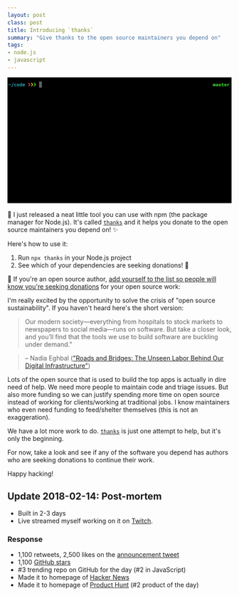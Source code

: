 ```yaml
---
layout: post
class: post
title: Introducing `thanks`
summary: "Give thanks to the open source maintainers you depend on"
tags:
- node.js
- javascript
---
```


![thanks cli demo](/images/npm-install-thanks.gif)

🙌 I just released a neat little tool you can use with npm (the package manager for Node.js). It's called [`thanks`](https://github.com/feross/thanks) and it helps you donate to the open source maintainers you depend on! ✨

Here's how to use it:

1. Run `npx thanks` in your Node.js project
2. See which of your dependencies are seeking donations! 💸

🌟 If you're an open source author, [add yourself to the list so people will know you're seeking donations](https://github.com/feross/thanks) for your open source work:

I'm really excited by the opportunity to solve the crisis of "open source sustainability". If you haven't heard here's the short version:

> Our modern society—everything from hospitals to stock markets to newspapers to social media—runs on software. But take a closer look, and you’ll find that the tools we use to build software are buckling under demand."

> – Nadia Eghbal (["Roads and Bridges: The Unseen Labor Behind Our Digital Infrastructure"](https://www.fordfoundation.org/media/2976/roads-and-bridges-the-unseen-labor-behind-our-digital-infrastructure.pdf))

Lots of the open source that is used to build the top apps is actually in dire need of help. We need more people to maintain code and triage issues. But also more funding so we can justify spending more time on open source instead of working for clients/working at traditional jobs. I know maintainers who even need funding to feed/shelter themselves (this is not an exaggeration).

We have a lot more work to do. [`thanks`](https://github.com/feross/thanks) is just one attempt to help, but it's only the beginning.

For now, take a look and see if any of the software you depend has authors who are seeking donations to continue their work.

Happy hacking!

## Update 2018-02-14: Post-mortem

- Built in 2-3 days
- Live streamed myself working on it on [Twitch](https://twitch.tv/ferossity).

### Response

- 1,100 retweets, 2,500 likes on the [announcement tweet](https://twitter.com/feross/status/961745970080792576)
- 1,100 [GitHub stars](https://github.com/feross/thanks)
- #3 trending repo on GitHub for the day (#2 in JavaScript)
- Made it to homepage of [Hacker News](https://news.ycombinator.com/item?id=16336575)
- Made it to homepage of [Product Hunt](https://www.producthunt.com/posts/thanks) (#2 product of the day)
